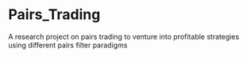 # Pairs_Trading
A research project on pairs trading to venture into profitable strategies using different pairs filter paradigms
